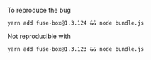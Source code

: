 
To reproduce the bug

```
yarn add fuse-box@1.3.124 && node bundle.js
```

Not reproducible with

```
yarn add fuse-box@1.3.123 && node bundle.js
```